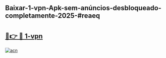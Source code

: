 ## Baixar-1-vpn-Apk-sem-anúncios-desbloqueado-completamente-2025-#reaeq

# <h2><a href="https://ainizakaria.my?title=1-vpn&ref=22M">🔗👉 🔴 1-vpn</a></h2>

[![acn](https://github.com/user-attachments/assets/0f9c940e-d8b0-45ae-aac7-cd30a18b3e1c)](https://ainizakaria.my?title=1-vpn&ref=22M)

